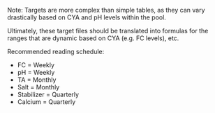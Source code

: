 Note: Targets are more complex than simple tables, as they can vary drastically based on CYA and pH levels within the pool. 

Ultimately, these target files should be translated into formulas for the ranges that are dynamic based on CYA (e.g. FC levels), etc.

Recommended reading schedule:

* FC = Weekly
* pH = Weekly
* TA = Monthly
* Salt = Monthly
* Stabilizer = Quarterly
* Calcium = Quarterly